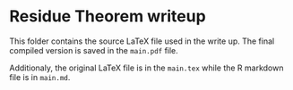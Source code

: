 # Residue Theorem writeup
This folder contains the source LaTeX file used in the write up. The final compiled version is saved in the `main.pdf` file.

Additionaly, the original LaTeX file is in the `main.tex` while the R markdown file is in `main.md`.
